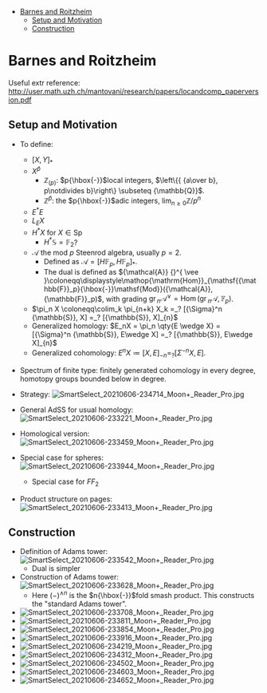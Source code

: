 -   [Barnes and Roitzheim](#barnes-and-roitzheim)
    -   [Setup and Motivation](#setup-and-motivation)
    -   [Construction](#construction)














# Barnes and Roitzheim

Useful extr reference: <http://user.math.uzh.ch/mantovani/research/papers/locandcomp_paperversion.pdf>

## Setup and Motivation

-   To define:

    -   $[X, Y]_*$
    -   $X{ {}^{ \widehat{p} } }$
        -   ${\mathbb{Z}}_{(p)}$: $p{\hbox{-}}$local integers, $\left\{{ {a\over b}, p\notdivides b}\right\} \subseteq {\mathbb{Q}}$.
        -   ${\mathbb{Z}}{ {}^{ \widehat{p} } }$: the $p{\hbox{-}}$adic integers, $\lim_{n\geq 0}{\mathbb{Z}}/p^n$
    -   $E^* E$
    -   $L_E X$
    -   $H^* X$ for $X\in {\mathsf{Sp}}$
        -   $H^* {\mathbb{S}}= {\mathbb{F}}_2$?
    -   ${\mathcal{A}}$ the mod $p$ Steenrod algebra, usually $p=2$.
        -   Defined as ${\mathcal{A}}= [H{\mathbb{F}}_p, H{\mathbb{F}}_p]_*$.
        -   The dual is defined as ${\mathcal{A}} {}^{ \vee }\coloneqq\displaystyle\mathop{\mathrm{Hom}}_{\mathsf{{\mathbb{F}}_p}{\hbox{-}}\mathsf{Mod}}({\mathcal{A}}, {\mathbb{F}}_p)$, with grading ${\mathsf{gr}\,}_n {\mathcal{A}} {}^{ \vee }= \mathop{\mathrm{Hom}}({\mathsf{gr}\,}_n {\mathcal{A}}, {\mathbb{F}}_p)$.
    -   $\pi_n X \coloneqq\colim_k \pi_{n+k} X_k =_? [{\Sigma}^n {\mathbb{S}}, X] =_? [{\mathbb{S}}, X]_{n}$
    -   Generalized homology: $E_nX = \pi_n \qty{E \wedge X} = [{\Sigma}^n {\mathbb{S}}, E\wedge X] =_? [{\mathbb{S}}, E\wedge X]_{n}$
    -   Generalized cohomology: $E^n X \coloneqq[X, E]_{-n} =_? [{\Sigma}^{-n}X, E]$.

-   Spectrum of finite type: finitely generated cohomology in every degree, homotopy groups bounded below in degree.

-   Strategy: ![SmartSelect_20210606-234714_Moon+\_Reader_Pro.jpg](figures/SmartSelect_20210606-234714_Moon+_Reader_Pro.jpg)

-   General AdSS for usual homology: ![SmartSelect_20210606-233221_Moon+\_Reader_Pro.jpg](figures/SmartSelect_20210606-233221_Moon+_Reader_Pro.jpg)

-   Homological version: ![SmartSelect_20210606-233459_Moon+\_Reader_Pro.jpg](figures/SmartSelect_20210606-233459_Moon+_Reader_Pro.jpg)

-   Special case for spheres: ![SmartSelect_20210606-233944_Moon+\_Reader_Pro.jpg](figures/SmartSelect_20210606-233944_Moon+_Reader_Pro.jpg)

    -   Special case for $FF_2$

-   Product structure on pages: ![SmartSelect_20210606-233413_Moon+\_Reader_Pro.jpg](figures/SmartSelect_20210606-233413_Moon+_Reader_Pro.jpg)

## Construction

-   Definition of Adams tower: ![SmartSelect_20210606-233542_Moon+\_Reader_Pro.jpg](figures/SmartSelect_20210606-233542_Moon+_Reader_Pro.jpg)
    -   Dual is simpler
-   Construction of Adams tower: ![SmartSelect_20210606-233628_Moon+\_Reader_Pro.jpg](figures/SmartSelect_20210606-233628_Moon+_Reader_Pro.jpg)
    -   Here $({-})^{\wedge n}$ is the $n{\hbox{-}}$fold smash product. This constructs the "standard Adams tower".
-   ![SmartSelect_20210606-233708_Moon+\_Reader_Pro.jpg](figures/SmartSelect_20210606-233708_Moon+_Reader_Pro.jpg "fig:")
-   ![SmartSelect_20210606-233811_Moon+\_Reader_Pro.jpg](figures/SmartSelect_20210606-233811_Moon+_Reader_Pro.jpg "fig:")
-   ![SmartSelect_20210606-233854_Moon+\_Reader_Pro.jpg](figures/SmartSelect_20210606-233854_Moon+_Reader_Pro.jpg "fig:")
-   ![SmartSelect_20210606-233916_Moon+\_Reader_Pro.jpg](figures/SmartSelect_20210606-233916_Moon+_Reader_Pro.jpg "fig:")
-   ![SmartSelect_20210606-234219_Moon+\_Reader_Pro.jpg](figures/SmartSelect_20210606-234219_Moon+_Reader_Pro.jpg "fig:")
-   ![SmartSelect_20210606-234312_Moon+\_Reader_Pro.jpg](figures/SmartSelect_20210606-234312_Moon+_Reader_Pro.jpg "fig:")
-   ![SmartSelect_20210606-234502_Moon+\_Reader_Pro.jpg](figures/SmartSelect_20210606-234502_Moon+_Reader_Pro.jpg "fig:")
-   ![SmartSelect_20210606-234603_Moon+\_Reader_Pro.jpg](figures/SmartSelect_20210606-234603_Moon+_Reader_Pro.jpg "fig:")
-   ![SmartSelect_20210606-234652_Moon+\_Reader_Pro.jpg](figures/SmartSelect_20210606-234652_Moon+_Reader_Pro.jpg "fig:")
